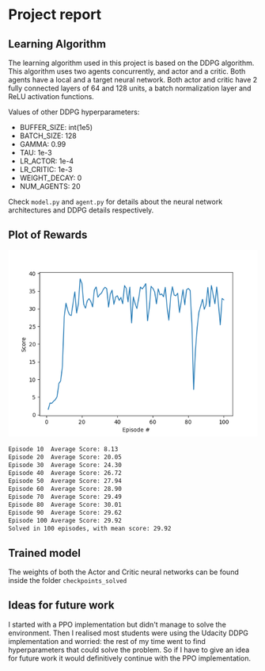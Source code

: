# Project report

## Learning Algorithm

The learning algorithm used in this project is based on the DDPG algorithm. This algorithm uses two agents concurrently, and actor and a critic. Both agents have a local and a target neural network. Both actor and critic have 2 fully connected layers of 64 and 128 units, a batch normalization layer and ReLU activation functions.

Values of other DDPG hyperparameters:

- BUFFER_SIZE: int(1e5)
- BATCH_SIZE: 128
- GAMMA: 0.99
- TAU: 1e-3
- LR_ACTOR: 1e-4
- LR_CRITIC: 1e-3
- WEIGHT_DECAY: 0
- NUM_AGENTS: 20

Check `model.py` and `agent.py` for details about the neural network architectures and DDPG details respectively.

## Plot of Rewards

![scores](images/scores.png)

```
Episode 10	Average Score: 8.13
Episode 20	Average Score: 20.05
Episode 30	Average Score: 24.30
Episode 40	Average Score: 26.72
Episode 50	Average Score: 27.94
Episode 60	Average Score: 28.90
Episode 70	Average Score: 29.49
Episode 80	Average Score: 30.01
Episode 90	Average Score: 29.62
Episode 100	Average Score: 29.92
Solved in 100 episodes, with mean score: 29.92
```

## Trained model

The weights of both the Actor and Critic neural networks can be found inside the folder `checkpoints_solved`

## Ideas for future work

I started with a PPO implementation but didn't manage to solve the environment. Then I realised most students were using the Udacity DDPG implementation and worried: the rest of my time went to find hyperparameters that could solve the problem. So if I have to give an idea for future work it would definitively continue with the PPO implementation. 
